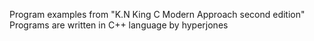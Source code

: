 Program examples from "K.N King C Modern Approach second edition"
<br/>Programs are written in C++ language by hyperjones
